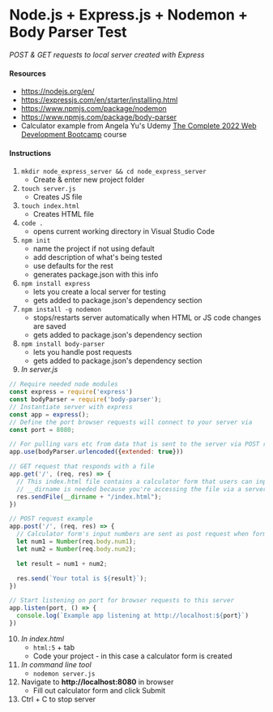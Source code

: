 # Node.js + Express.js + Nodemon + Body Parser Test
*POST & GET requests to local server created with Express*

#### Resources
* https://nodejs.org/en/
* https://expressjs.com/en/starter/installing.html
* https://www.npmjs.com/package/nodemon
* https://www.npmjs.com/package/body-parser
* Calculator example from Angela Yu's Udemy [The Complete 2022 Web Development Bootcamp](https://www.udemy.com/course/the-complete-web-development-bootcamp/) course

#### Instructions

1. `mkdir node_express_server && cd node_express_server`
    * Create & enter new project folder
2. `touch server.js`
    * Creates JS file
3. `touch index.html`
    * Creates HTML file
4. `code .`
    * opens current working directory in Visual Studio Code
5. `npm init`
    * name the project if not using default
    * add description of what's being tested
    * use defaults for the rest
    * generates package.json with this info
6. `npm install express`
    * lets you create a local server for testing
    * gets added to package.json's dependency section
7. `npm install -g nodemon`
    * stops/restarts server automatically when HTML or JS code changes are saved
    * gets added to package.json's dependency section
8. `npm install body-parser`
    * lets you handle post requests
    * gets added to package.json's dependency section
9. *In server.js*

  ```javascript
  // Require needed node modules
  const express = require('express')
  const bodyParser = require('body-parser');
  // Instantiate server with express
  const app = express();
  // Define the port browser requests will connect to your server via
  const port = 8080;

  // For pulling vars etc from data that is sent to the server via POST request (request.body)
  app.use(bodyParser.urlencoded({extended: true})) 

  // GET request that responds with a file
  app.get('/', (req, res) => {
    // This index.html file contains a calculator form that users can input numbers into
    // __dirname is needed because you're accessing the file via a server
    res.sendFile(__dirname + "/index.html");
  })

  // POST request example
  app.post('/', (req, res) => {
    // Calculator form's input numbers are sent as post request when form is filled out
    let num1 = Number(req.body.num1);
    let num2 = Number(req.body.num2);

    let result = num1 + num2;

    res.send(`Your total is ${result}`);
  })

  // Start listening on port for browser requests to this server
  app.listen(port, () => {
    console.log(`Example app listening at http://localhost:${port}`)
  })
  ```

10. *In index.html*
    * `html:5` + tab
    * Code your project - in this case a calculator form is created
11. *In command line tool*
    * `nodemon server.js`
12. Navigate to **http://localhost:8080** in browser
    * Fill out calculator form and click Submit
13. Ctrl + C to stop server

